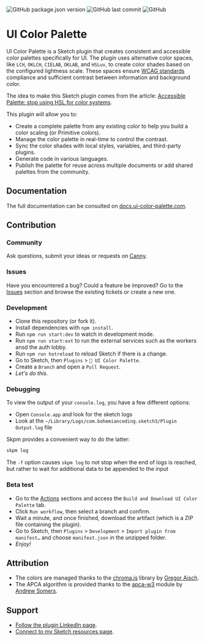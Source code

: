 ![GitHub package.json version](https://img.shields.io/github/package-json/v/a-ng-d/sketch-ui-color-palette?color=informational) ![GitHub last commit](https://img.shields.io/github/last-commit/a-ng-d/sketch-ui-color-palette?color=informational) ![GitHub](https://img.shields.io/github/license/a-ng-d/sketch-ui-color-palette?color=informational)

# UI Color Palette
UI Color Palette is a Sketch plugin that creates consistent and accessible color palettes specifically for UI. The plugin uses alternative color spaces, like `LCH`, `OKLCH`, `CIELAB`, `OKLAB`, and `HSLuv`, to create color shades based on the configured lightness scale. These spaces ensure [WCAG standards](https://www.w3.org/WAI/standards-guidelines/wcag/) compliance and sufficient contrast between information and background color.

The idea to make this Sketch plugin comes from the article: [Accessible Palette: stop using HSL for color systems](https://wildbit.com/blog/accessible-palette-stop-using-hsl-for-color-systems).

This plugin will allow you to:
- Create a complete palette from any existing color to help you build a color scaling (or Primitive colors).
- Manage the color palette in real-time to control the contrast.
- Sync the color shades with local styles, variables, and third-party plugins.
- Generate code in various languages.
- Publish the palette for reuse across multiple documents or add shared palettes from the community.

## Documentation
The full documentation can be consulted on [docs.ui-color-palette.com](https://uicp.ylb.lt/docs-sketch-plugin).

## Contribution
### Community
Ask questions, submit your ideas or requests on [Canny](https://uicp.ylb.lt/ideas).

### Issues
Have you encountered a bug? Could a feature be improved?
Go to the [Issues](https://uicp.ylb.lt/report-for-sketch-plugin) section and browse the existing tickets or create a new one.

### Development
- Clone this repository (or fork it).
- Install dependencies with `npm install`.
- Run `npm run start:dev` to watch in development mode.
- Run `npm run start:ext` to run the external services such as the workers ansd the auth lobby.
- Run `npm run hotreload` to reload Sketch if there is a change.
- Go to Sketch, then `Plugins` > `🎨 UI Color Palette`.
- Create a `Branch` and open a `Pull Request`.
- _Let's do this._

### Debugging

To view the output of your `console.log`, you have a few different options:

- Open `Console.app` and look for the sketch logs
- Look at the `~/Library/Logs/com.bohemiancoding.sketch3/Plugin Output.log` file

Skpm provides a convenient way to do the latter:

```bash
skpm log
```

The `-f` option causes `skpm log` to not stop when the end of logs is reached, but rather to wait for additional data to be appended to the input

### Beta test
- Go to the [Actions](https://github.com/a-ng-d/sketch-ui-color-palette/actions) sections and access the `Build and Download UI Color Palette` tab.
- Click `Run workflow`, then select a branch and confirm.
- Wait a minute, and once finished, download the artifact (which is a ZIP file containing the plugin).
- Go to Sketch, then `Plugins` > `Development` > `Import plugin from manifest…` and choose `manifest.json` in the unzipped folder.
- _Enjoy!_

## Attribution
- The colors are managed thanks to the [chroma.js](https://github.com/gka/chroma.js) library by [Gregor Aisch](https://github.com/gka).
- The APCA algorithm is provided thanks to the [apca-w3](https://www.npmjs.com/package/apca-w3) module by [Andrew Somers](https://github.com/Myndex).

## Support
- [Follow the plugin LinkedIn page](https://uicp.ylb.lt/network).
- [Connect to my Sketch resources page](https://uicp.ylb.lt/author).
